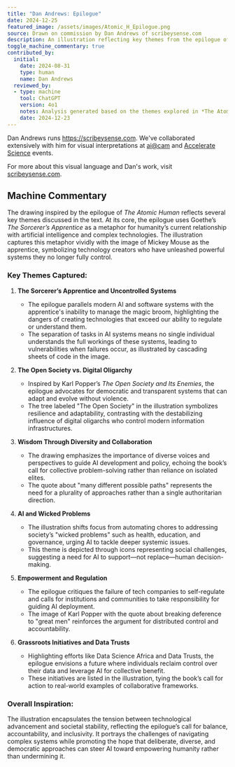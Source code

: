 ```yaml
---
title: "Dan Andrews: Epilogue"
date: 2024-12-25
featured_image: /assets/images/Atomic_H_Epilogue.png
source: Drawn on commission by Dan Andrews of scribeysense.com
description: An illustration reflecting key themes from the epilogue of *The Atomic Human*—human fragility, systemic complexity, and AI governance.
toggle_machine_commentary: true
contributed_by:
  initial:
    date: 2024-08-31
    type: human
    name: Dan Andrews
  reviewed_by:
  - type: machine
    tool: ChatGPT
    version: 4o1
    notes: Analysis generated based on the themes explored in *The Atomic Human* epilogue.
    date: 2024-12-23
---
```


Dan Andrews runs <https://scribeysense.com>. We've collaborated extensively with him for visual interpretations at [ai@cam](https://ai.cam.ac.uk) and [Accelerate Science](https://science.ai.cam.ac.uk) events.

For more about this visual language and Dan's work, visit [scribeysense.com](https://scribeysense.com).

<div class="machine-commentary" markdown=1>

## Machine Commentary

The drawing inspired by the epilogue of *The Atomic Human* reflects several key themes discussed in the text. At its core, the epilogue uses Goethe’s *The Sorcerer’s Apprentice* as a metaphor for humanity’s current relationship with artificial intelligence and complex technologies. The illustration captures this metaphor vividly with the image of Mickey Mouse as the apprentice, symbolizing technology creators who have unleashed powerful systems they no longer fully control.

### Key Themes Captured:

1. **The Sorcerer’s Apprentice and Uncontrolled Systems**
   - The epilogue parallels modern AI and software systems with the apprentice's inability to manage the magic broom, highlighting the dangers of creating technologies that exceed our ability to regulate or understand them.
   - The separation of tasks in AI systems means no single individual understands the full workings of these systems, leading to vulnerabilities when failures occur, as illustrated by cascading sheets of code in the image.

2. **The Open Society vs. Digital Oligarchy**
   - Inspired by Karl Popper’s *The Open Society and Its Enemies*, the epilogue advocates for democratic and transparent systems that can adapt and evolve without violence.
   - The tree labeled "The Open Society" in the illustration symbolizes resilience and adaptability, contrasting with the destabilizing influence of digital oligarchs who control modern information infrastructures.

3. **Wisdom Through Diversity and Collaboration**
   - The drawing emphasizes the importance of diverse voices and perspectives to guide AI development and policy, echoing the book’s call for collective problem-solving rather than reliance on isolated elites.
   - The quote about "many different possible paths" represents the need for a plurality of approaches rather than a single authoritarian direction.

4. **AI and Wicked Problems**
   - The illustration shifts focus from automating chores to addressing society’s "wicked problems" such as health, education, and governance, urging AI to tackle deeper systemic issues.  
   - This theme is depicted through icons representing social challenges, suggesting a need for AI to support—not replace—human decision-making.

5. **Empowerment and Regulation**
   - The epilogue critiques the failure of tech companies to self-regulate and calls for institutions and communities to take responsibility for guiding AI deployment.  
   - The image of Karl Popper with the quote about breaking deference to "great men" reinforces the argument for distributed control and accountability.

6. **Grassroots Initiatives and Data Trusts**
   - Highlighting efforts like Data Science Africa and Data Trusts, the epilogue envisions a future where individuals reclaim control over their data and leverage AI for collective benefit.  
   - These initiatives are listed in the illustration, tying the book’s call for action to real-world examples of collaborative frameworks.

### Overall Inspiration:

The illustration encapsulates the tension between technological advancement and societal stability, reflecting the epilogue’s call for balance, accountability, and inclusivity. It portrays the challenges of navigating complex systems while promoting the hope that deliberate, diverse, and democratic approaches can steer AI toward empowering humanity rather than undermining it.

</div>
